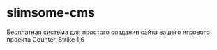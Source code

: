 # slimsome-cms
Бесплатная система для простого создания сайта вашего игрового проекта Counter-Strike 1.6
